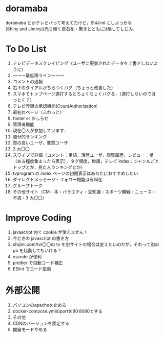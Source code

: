 # doramaba

doramaba とかテレビバって考えてたけど，ShiJimi にしよっかな  
(Shiny and Jiminy)(光り輝く原石を・驚きとともに))略してしじみ．

# To Do List
1. テレビデータスクレイピング（ユーザに更新されたデータを上書きしないように）
1. ～～～最低限ライン～～～
1. コメントの通報
1. 右下のダイアルがちらつくバグ（ちょっと改善した）
1. スマホでトップページ連打するとちょくちょくバグる．（連打しないのでほっとく？）
1. テレビ登録の承認機能(CountAuthorization)
1. 最初のページ（ふわっと）
1. footer or おしらせ
1. 管理者機能
1. 現在〇人が参加しています．
1. 自分的ランキング
1. 質の高いユーザ，悪質ユーザ
1. 3 大〇〇
1. スワイプで詳細（コメント：単語，活発ユーザ，閲覧履歴，レビュー：星（ある程度集まったら表示），タグ頻度，単語，テレビ index：ジャンルごとトップとか，見た人ランキングとか）
1. tvprogram の index ページの初期表示はあなたにおすすめしたい
1. ダイレクトメッセージ・フォロー機能は有料化
1. グループトーク
1. その他サイト（CM・本・バラエティ・豆知識・スポーツ観戦・ニュース・不満・3 大〇〇）

# Improve Coding

1. javascript 内で cookie が使えません！
1. 今どきの javascript の書き方
1. shijimi.com/tv/〇〇の tv を別サイトの場合は変えたいのだが，それって別の go を起動してもいける？
1. vscode が便利
1. prettier で自動コード補正
1. ESlint でコード指南

# 外部公開
1. パソコンのapacheを止める
1. docker-compose.ymlのportを80:8080とする
1. その他
1. CDNのバージョンを固定する
1. 開発モードやめる
